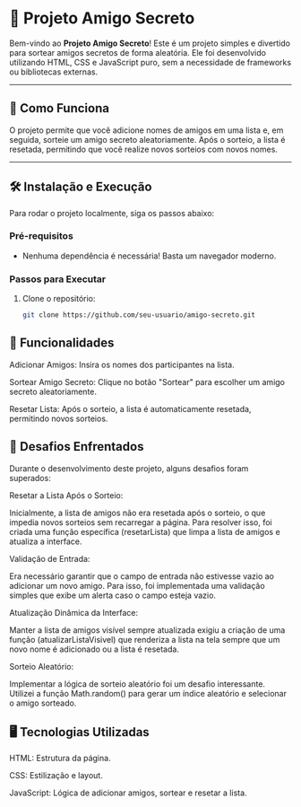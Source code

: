 # 🎁 Projeto Amigo Secreto

Bem-vindo ao **Projeto Amigo Secreto**! Este é um projeto simples e divertido para sortear amigos secretos de forma aleatória. Ele foi desenvolvido utilizando HTML, CSS e JavaScript puro, sem a necessidade de frameworks ou bibliotecas externas.

---

## 🚀 Como Funciona

O projeto permite que você adicione nomes de amigos em uma lista e, em seguida, sorteie um amigo secreto aleatoriamente. Após o sorteio, a lista é resetada, permitindo que você realize novos sorteios com novos nomes.

---

## 🛠️ Instalação e Execução

Para rodar o projeto localmente, siga os passos abaixo:

### Pré-requisitos
- Nenhuma dependência é necessária! Basta um navegador moderno.

### Passos para Executar
1. Clone o repositório:
   ```bash
   git clone https://github.com/seu-usuario/amigo-secreto.git

## 🎯 Funcionalidades
Adicionar Amigos: Insira os nomes dos participantes na lista.

Sortear Amigo Secreto: Clique no botão "Sortear" para escolher um amigo secreto aleatoriamente.

Resetar Lista: Após o sorteio, a lista é automaticamente resetada, permitindo novos sorteios.

## 🧩 Desafios Enfrentados
Durante o desenvolvimento deste projeto, alguns desafios foram superados:

Resetar a Lista Após o Sorteio:

Inicialmente, a lista de amigos não era resetada após o sorteio, o que impedia novos sorteios sem recarregar a página. Para resolver isso, foi criada uma função específica (resetarLista) que limpa a lista de amigos e atualiza a interface.

Validação de Entrada:

Era necessário garantir que o campo de entrada não estivesse vazio ao adicionar um novo amigo. Para isso, foi implementada uma validação simples que exibe um alerta caso o campo esteja vazio.

Atualização Dinâmica da Interface:

Manter a lista de amigos visível sempre atualizada exigiu a criação de uma função (atualizarListaVisivel) que renderiza a lista na tela sempre que um novo nome é adicionado ou a lista é resetada.

Sorteio Aleatório:

Implementar a lógica de sorteio aleatório foi um desafio interessante. Utilizei a função Math.random() para gerar um índice aleatório e selecionar o amigo sorteado.

## 🖥️ Tecnologias Utilizadas
HTML: Estrutura da página.

CSS: Estilização e layout.

JavaScript: Lógica de adicionar amigos, sortear e resetar a lista.
